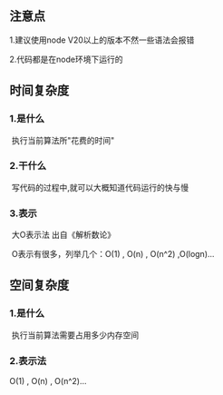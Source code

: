 ## 注意点

1.建议使用node V20以上的版本不然一些语法会报错

2.代码都是在node环境下运行的

## 时间复杂度

### 1.是什么

​	执行当前算法所"花费的时间"	

### 2.干什么

​	写代码的过程中,就可以大概知道代码运行的快与慢

### 3.表示

​	大O表示法 出自《解析数论》

​	O表示有很多，列举几个：O(1) , O(n) , O(n^2) ,O(logn)...

## 空间复杂度

### 1.是什么

​	执行当前算法需要占用多少内存空间

### 2.表示法

O(1) , O(n) , O(n^2)...